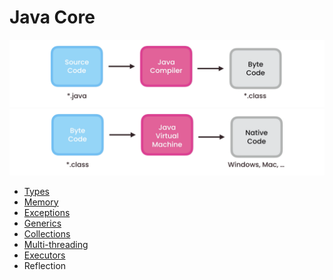 # Java Core

![](https://github.com/shamy1st/java-core/blob/main/images/java-compiler.png)
![](https://github.com/shamy1st/java-core/blob/main/images/jvm.png)

* [Types](https://github.com/shamy1st/java-types)
* [Memory](https://github.com/shamy1st/java-memory)
* [Exceptions](https://github.com/shamy1st/java-exceptions)
* [Generics](https://github.com/shamy1st/java-generics)
* [Collections](https://github.com/shamy1st/java-collections)
* [Multi-threading](https://github.com/shamy1st/java-multithreading)
* [Executors](https://github.com/shamy1st/java-executors)
* Reflection
